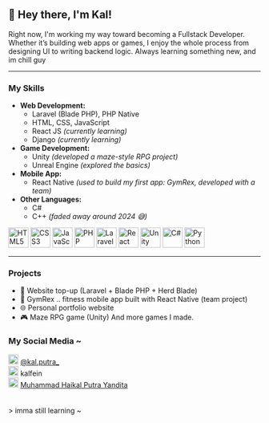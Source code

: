 ## 👋 Hey there, I'm Kal!

Right now, I'm working my way toward becoming a Fullstack Developer. Whether it’s building web apps or games, I enjoy the whole process from designing UI to writing backend logic.
Always learning something new, and im chill guy


---


### My Skills
- **Web Development:**
  - Laravel (Blade PHP), PHP Native
  - HTML, CSS, JavaScript
  - React JS *(currently learning)*
  - Django *(currently learning)*
- **Game Development:**
  - Unity *(developed a maze-style RPG project)*
  - Unreal Engine *(explored the basics)*
- **Mobile App:**
  - React Native *(used to build my first app: GymRex, developed with a team)*
- **Other Languages:**
  - C#
  - C++ *(faded away around 2024 😅)*

<p align="left">
  <img src="https://cdn.jsdelivr.net/gh/devicons/devicon/icons/html5/html5-original.svg" alt="HTML5" width="40" height="40"/>
  <img src="https://cdn.jsdelivr.net/gh/devicons/devicon/icons/css3/css3-original.svg" alt="CSS3" width="40" height="40"/>
  <img src="https://cdn.jsdelivr.net/gh/devicons/devicon/icons/javascript/javascript-original.svg" alt="JavaScript" width="40" height="40"/>
  <img src="https://cdn.jsdelivr.net/gh/devicons/devicon/icons/php/php-original.svg" alt="PHP" width="40" height="40"/>
  <img src="https://cdn.jsdelivr.net/gh/devicons/devicon/icons/laravel/laravel-original.svg" alt="Laravel" width="40" height="40"/>
  <img src="https://cdn.jsdelivr.net/gh/devicons/devicon/icons/react/react-original.svg" alt="React" width="40" height="40"/>
  <img src="https://cdn.jsdelivr.net/gh/devicons/devicon/icons/unity/unity-original.svg" alt="Unity" width="40" height="40"/>
  <img src="https://cdn.jsdelivr.net/gh/devicons/devicon/icons/csharp/csharp-original.svg" alt="C#" width="40" height="40"/>
  <img src="https://cdn.jsdelivr.net/gh/devicons/devicon/icons/python/python-original.svg" alt="Python" width="40" height="40"/>
</p>

---

### Projects
- 💸 Website top-up (Laravel + Blade PHP + Herd Blade)
- 📱 GymRex .. fitness mobile app built with React Native (team project)
- 🌐 Personal portfolio website 
- 🎮 Maze RPG game (Unity)
  And more games I made.

### My Social Media ~
<div style={{ color: "white", fontFamily: "sans-serif" }}>
  <div style={{ display: "flex", alignItems: "center", marginBottom: "8px" }}>
    <img src="https://cdn-icons-png.flaticon.com/512/2111/2111463.png" alt="Instagram" width="20" style={{ marginRight: "10px" }} />
    <a href="https://instagram.com/kal.putra_" target="_blank" rel="noopener noreferrer" style={{ color: "#4ea8de", textDecoration: "none" }}>
      @kal.putra_
    </a>
  </div>
  <div style={{ display: "flex", alignItems: "center", marginBottom: "8px" }}>
    <img src="https://cdn-icons-png.flaticon.com/512/3670/3670157.png" alt="Discord" width="20" style={{ marginRight: "10px" }} />
    <span style={{ color: "#bdbdbd" }}>kalfein</span>
  </div>
  <div style={{ display: "flex", alignItems: "center", marginBottom: "8px" }}>
    <img src="https://cdn-icons-png.flaticon.com/512/174/174857.png" alt="LinkedIn" width="20" style={{ marginRight: "10px" }} />
    <a href="https://www.linkedin.com/in/muhammad-haikal-putra-yandita/" target="_blank" rel="noopener noreferrer" style={{ color: "#4ea8de", textDecoration: "none" }}>
      Muhammad Haikal Putra Yandita
    </a>
  </div>
</div>

<br/>
<br/>
> imma still learning ~
